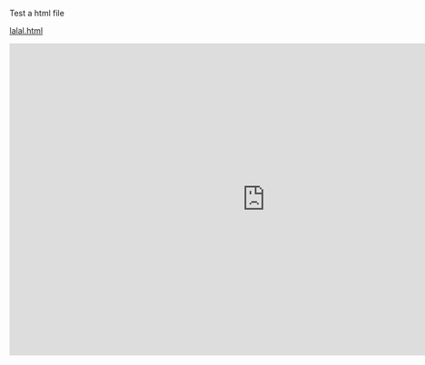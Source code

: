 Test a html file

[lalal.html](https://htmlpreview.github.io/?https://github.com/beidongjiedeguang/ParticleScattering/blob/master/picture/lalal.html) 

<iframe 
	height=550 width=900 src="https://htmlpreview.github.io/?https://github.com/beidongjiedeguang/ParticleScattering/blob/master/picture/lalal.html" 
	frameborder=0 
	allowfullscreen>
</iframe>

